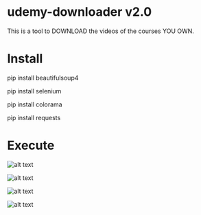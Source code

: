 # udemy-downloader v2.0
This is a tool to DOWNLOAD the videos of the courses YOU OWN.

# Install
pip install beautifulsoup4

pip install selenium

pip install colorama

pip install requests

# Execute
![alt text](https://github.com/JBUinfo/udemy-downloader/blob/main/images/1.jpg?raw=true)

![alt text](https://github.com/JBUinfo/udemy-downloader/blob/main/images/List%20Courses.png?raw=true)

![alt text](https://github.com/JBUinfo/udemy-downloader/blob/main/images/3.PNG?raw=true)

![alt text](https://github.com/JBUinfo/udemy-downloader/blob/main/images/List%20Videos.png?raw=true)
